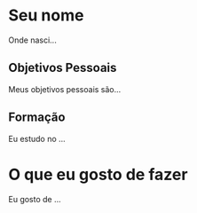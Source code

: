 # Seu nome
Onde nasci...

## Objetivos Pessoais
Meus objetivos pessoais são...

## Formação
Eu estudo no ...

# O que eu gosto de fazer
Eu gosto de ...

